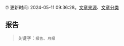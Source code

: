 :alarm_clock: 更新时间: 2024-05-11 09:36:28。[文章来源](/README.md)、[文章分类](/TAGS.md)

## 报告


> 关键字：`报告`、`月报`



